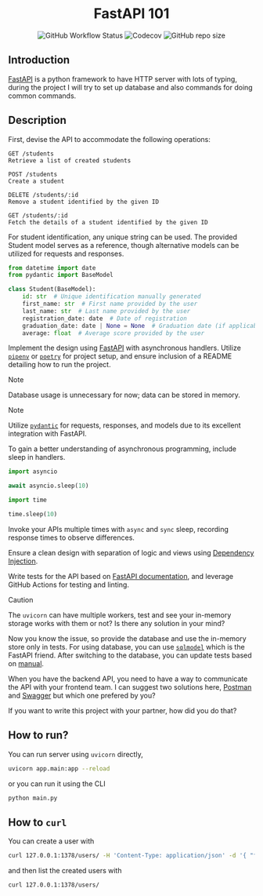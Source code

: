 <h1 align="center">FastAPI 101</h1>

<p align="center">
    <img alt="GitHub Workflow Status" src="https://img.shields.io/github/actions/workflow/status/1995parham-learning/fastapi101/ci.yml?logo=github&style=for-the-badge">
    <img alt="Codecov" src="https://img.shields.io/codecov/c/github/1995parham-learning/fastapi101?logo=codecov&style=for-the-badge">
    <img alt="GitHub repo size" src="https://img.shields.io/github/repo-size/1995parham-learning/fastapi101?logo=github&style=for-the-badge">
</p>

## Introduction

[FastAPI](https://fastapi.tiangolo.com/) is a python framework to have HTTP server with lots of typing,
during the project I will try to set up database and also commands for doing common commands.

## Description

First, devise the API to accommodate the following operations:

```
GET /students
Retrieve a list of created students

POST /students
Create a student

DELETE /students/:id
Remove a student identified by the given ID

GET /students/:id
Fetch the details of a student identified by the given ID
```

For student identification, any unique string can be used. The provided Student model serves as a reference,
though alternative models can be utilized for requests and responses.

```python
from datetime import date
from pydantic import BaseModel

class Student(BaseModel):
    id: str  # Unique identification manually generated
    first_name: str  # First name provided by the user
    last_name: str  # Last name provided by the user
    registration_date: date  # Date of registration
    graduation_date: date | None = None  # Graduation date (if applicable)
    average: float  # Average score provided by the user
```

Implement the design using [FastAPI](https://fastapi.tiangolo.com/) with asynchronous handlers.
Utilize [`pipenv`](https://pipenv.pypa.io/en/latest/) or [`poetry`](https://python-poetry.org/) for project setup,
and ensure inclusion of a README detailing how to run the project.

> [!NOTE]
> Database usage is unnecessary for now; data can be stored in memory.

> [!NOTE]
> Utilize [`pydantic`](https://docs.pydantic.dev/latest/) for requests, responses, and models due to its excellent integration with FastAPI.

To gain a better understanding of asynchronous programming, include sleep in handlers.

```python
import asyncio

await asyncio.sleep(10)
```

```python
import time

time.sleep(10)
```

Invoke your APIs multiple times with `async` and `sync` sleep, recording response times to observe differences.

Ensure a clean design with separation of logic and views using [Dependency Injection](https://fastapi.tiangolo.com/tutorial/dependencies/).

Write tests for the API based on [FastAPI documentation](https://fastapi.tiangolo.com/tutorial/testing/), and leverage GitHub Actions for testing and linting.

> [!CAUTION]
> The `uvicorn` can have multiple workers, test and see your in-memory storage works with them or not?
> Is there any solution in your mind?

Now you know the issue, so provide the database and use the in-memory store only in tests.
For using database, you can use [`sqlmodel`](https://github.com/tiangolo/sqlmodel) which is the FastAPI friend.
After switching to the database, you can update tests based on [manual](https://fastapi.tiangolo.com/advanced/testing-database/).

When you have the backend API, you need to have a way to communicate the API with your frontend team.
I can suggest two solutions here, [Postman](https://www.postman.com/) and [Swagger](https://swagger.io/) but which one prefered by you?

If you want to write this project with your partner, how did you do that?

## How to run?

You can run server using `uvicorn` directly,

```bash
uvicorn app.main:app --reload
```

or you can run it using the CLI

```bash
python main.py
```

## How to `curl`

You can create a user with

```bash
curl 127.0.0.1:1378/users/ -H 'Content-Type: application/json' -d '{ "first_name": "Parham", "last_name": "Alvani", "average": 19.0  }'
```

and then list the created users with

```bash
curl 127.0.0.1:1378/users/
```
